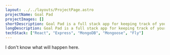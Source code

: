 ```yaml
---
layout: ../../layouts/ProjectPage.astro
projectName: Goal Pad
projectImages: []
shortDescription: Goal Pad is a full stack app for keeping track of your goals. Goal pad lets you create an account where you can add, update, and delete goals.
longDescription: Goal Pad is a full stack app for keeping track of your goals. It uses React in the frontend and Express for the backend along with MongoDB as the database. Goal Pad lets you create an account where you can add, update, and delete goals.
techStack: ["React", "Express", "MongoDB", "Mongoose", "Fly"]
---
```


I don't know what will happen here.